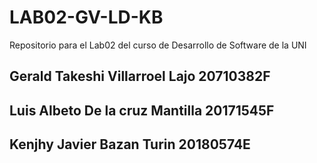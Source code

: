 # LAB02-GV-LD-KB
Repositorio para el Lab02 del curso de Desarrollo de Software de la UNI

## Gerald Takeshi Villarroel Lajo 20710382F
## Luis Albeto De la cruz Mantilla 20171545F
## Kenjhy Javier Bazan Turin 20180574E
